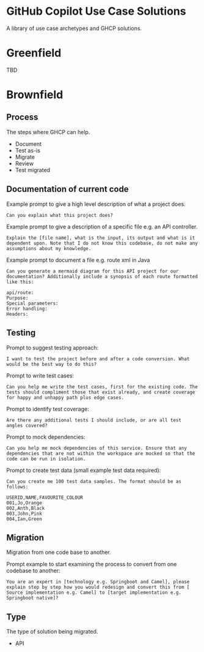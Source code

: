 # GitHub Copilot Use Case Solutions
A library of use case archetypes and GHCP solutions.

# Greenfield
TBD

# Brownfield

## Process
The steps where GHCP can help.
- Document
- Test as-is
- Migrate
- Review
- Test migrated

## Documentation of current code

Example prompt to give a high level description of what a project does.
```
Can you explain what this project does?
```

Example prompt to give a description of a specific file e.g. an API controller.
```
Explain the [file name], what is the input, its output and what is it dependent upon. Note that I do not know this codebase, do not make any assumptions about my knowledge.
```

Example prompt to document a file e.g. route xml in Java
```
Can you generate a mermaid diagram for this API project for our documentation? Additionally include a synopsis of each route formatted like this:
 
api/route:
Purpose:
Special parameters:
Error handling:
Headers:
```

## Testing

Prompt to suggest testing approach:
```
I want to test the project before and after a code conversion. What would be the best way to do this?
```

Prompt to write test cases:
```
Can you help me write the test cases, first for the existing code. The tests should compliment those that exist already, and create coverage for happy and unhappy path plus edge cases.
```

Prompt to identify test coverage:
```
Are there any additional tests I should include, or are all test angles covered?
```

Prompt to mock dependencies:
```
Can you help me mock dependencies of this service. Ensure that any dependencies that are not within the workspace are mocked so that the code can be run in isolation.
```

Prompt to create test data (small example test data required):
```
Can you create me 100 test data samples. The format should be as follows:

USERID,NAME,FAVOURITE_COLOUR
001,Jo,Orange
002,Anth,Black
003,John,Pink
004,Ian,Green
```

## Migration
Migration from one code base to another.

Prompt example to start examining the process to convert from one codebase to another:
```
You are an expert in [technology e.g. Springboot and Camel], please explain step by step how you would redesign and convert this from [ Source implementation e.g. Camel] to [target implementation e.g. Springboot native]?
```

## Type
The type of solution being migrated.
- API
